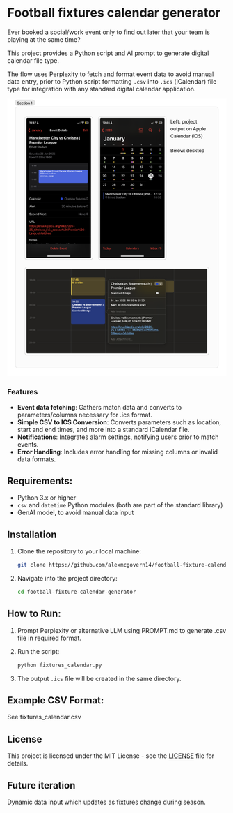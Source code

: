 # Football fixtures calendar generator

Ever booked a social/work event only to find out later that your team is playing at the same time? 

This project provides a Python script and AI prompt to generate digital calendar file type.

The flow uses Perplexity to fetch and format event data to avoid manual data entry, prior to Python script formatting `.csv` into `.ics` (iCalendar) file type for integration with any standard digital calendar application. 

![Calendar Example](calendar_example.png)

### Features

- **Event data fetching**: Gathers match data and converts to parameters/columns necessary for .ics format.
- **Simple CSV to ICS Conversion**: Converts parameters such as location, start and end times, and more into a standard iCalendar file.
- **Notifications**: Integrates alarm settings, notifying users prior to match events.
- **Error Handling**: Includes error handling for missing columns or invalid data formats.

## Requirements:
- Python 3.x or higher
- `csv` and `datetime` Python modules (both are part of the standard library)
- GenAI model, to avoid manual data input

## Installation

1. Clone the repository to your local machine:
    ```bash
    git clone https://github.com/alexmcgovern14/football-fixture-calendar-generator.git
    ```

2. Navigate into the project directory:
    ```bash
    cd football-fixture-calendar-generator
    ```

## How to Run:

1. Prompt Perplexity or alternative LLM using PROMPT.md to generate .csv file in required format. 

2. Run the script:
    ```bash
    python fixtures_calendar.py
    ```

3. The output `.ics` file will be created in the same directory.

## Example CSV Format:

See fixtures_calendar.csv

## License
This project is licensed under the MIT License - see the [LICENSE](LICENSE) file for details.

## Future iteration
Dynamic data input which updates as fixtures change during season.
